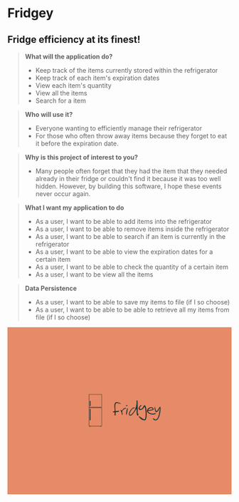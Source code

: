 # Fridgey

## Fridge efficiency at its finest!

> **What will the application do?**
> - Keep track of the items currently stored within the refrigerator 
> - Keep track of each item's expiration dates
> - View each item's quantity
> - View all the items
> - Search for a item 




> **Who will use it?**
> - Everyone wanting to efficiently manage their refrigerator
> - For those who often throw away items because they forget to eat it before the expiration date.

> **Why is this project of interest to you?**
> - Many people often forget that they had the item that they needed already in their fridge or couldn't find it because it was too well hidden. However, by building this software, I hope these events never occur again.  



> **What I want my application to do**
> - As a user, I want to be able to add items into the refrigerator 
> - As a user, I want to be able to remove items inside the refrigerator
> - As a user, I want to be able to search if an item is currently in the refrigerator  
> - As a user, I want to be able to view the expiration dates for a certain item
> - As a user, I want to be able to check the quantity of a certain item 
> - As a user, I want to be view all the items 



> **Data Persistence**
> - As a user, I want to be able to save my items to file (if I so choose)
> - As a user, I want to be able to be able to retrieve all my items from file (if I so choose)

[//]: # (> - As a user, when I select the quit option from the application menu, I want to be reminded to save my items to file and have the option to do so or not. )

[//]: # (> - As a user, when I start the application, I want to be given the option to retrieve my items from file.)

![poster](images/fridgey.png)
